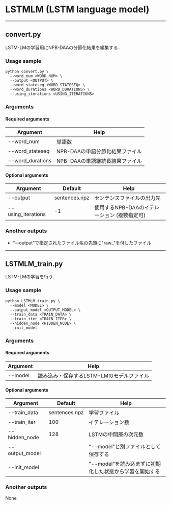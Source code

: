 # LSTMLM (LSTM language model)

----
## convert.py
LSTM-LMの学習用にNPB-DAAの分節化結果を編集する．

### Usage sample
```
python convert.py \
  --word_num <WORD_NUM> \
  --output <OUTPUT> \
  --word_stateseq <WORD_STATESEQ> \
  --word_durations <WORD_DURATIONS> \
  --using_iterations <USING_ITERATIONS>
```

### Arguments
#### Required arguments
| Argument | Help |
|----------|------|
| --word_num | 単語数 |
| --word_stateseq | NPB-DAAの単語分節化結果ファイル |
| --word_durations | NPB-DAAの単語継続長結果ファイル |

#### Optional arguments
| Argument | Default | Help |
|----------|---------|------|
| --output | sentences.npz | センテンスファイルの出力先 |
| --using_iterations | -1 | 使用するNPB-DAAのイテレーション (複数指定可) |

### Another outputs
* "--output"で指定されたファイル名の先頭に"raw\_"を付したファイル

----
## LSTMLM_train.py
LSTM-LMの学習を行う．

### Usage sample
```
python LSTMLM_train.py \
  --model <MODEL> \
  --output_model <OUTPUT_MODEL> \
  --train_data <TRAIN_DATA> \
  --train_iter <TRAIN_ITER> \
  --hidden_node <HIDDEN_NODE> \
  --init_model
```

### Arguments
#### Required arguments
| Argument | Help |
|----------|------|
| --model | 読み込み・保存するLSTM-LMのモデルファイル |

#### Optional arguments
| Argument | Default | Help |
|----------|---------|------|
| --train_data | sentences.npz | 学習ファイル |
| --train_iter | 100 | イテレーション数 |
| --hidden_node | 128 | LSTMの中間層の次元数 |
| --output_model | | "--model"と別ファイルとして保存する |
| --init_model | | "--model"を読み込まずに初期化した状態から学習を開始する |

### Another outputs
None
